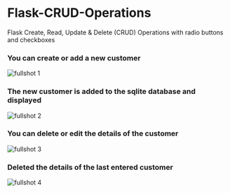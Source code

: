 # Flask-CRUD-Operations
Flask Create, Read, Update &amp; Delete (CRUD) Operations with radio buttons and checkboxes
### You can create or add a new customer
![fullshot 1](https://user-images.githubusercontent.com/33391934/179363575-09b5b77e-f4f6-49fd-8d05-97e60080abcc.png)

### The new customer is added to the sqlite database and displayed
![fullshot 2](https://user-images.githubusercontent.com/33391934/179363578-223b7162-193a-4ddd-b1b3-a09eb40dabc5.png)

### You can delete or edit the details of the customer
![fullshot 3](https://user-images.githubusercontent.com/33391934/179363580-2e00e6b2-d49a-482b-8c40-20d999d11494.png)

### Deleted the details of the last entered customer
![fullshot 4](https://user-images.githubusercontent.com/33391934/179363581-6b3c37a0-8d03-4ff3-be6c-95bc2e987a94.png)
